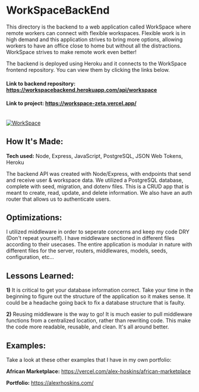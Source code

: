 # WorkSpaceBackEnd

This directory is the backend to a web application called WorkSpace where remote workers can connect with flexible workspaces. Flexible work is in high demand and this application strives to bring more options, allowing workers to have an office close to home but without all the distractions. WorkSpace strives to make remote work even better! 

The backend is deployed using Heroku and it connects to the WorkSpace frontend repository. You can view them by clicking the links below.

#### Link to backend repository: https://workspacebackend.herokuapp.com/api/workspace
#### Link to project: https://workspace-zeta.vercel.app/
<br/>
<a href='https://workspace-zeta.vercel.app/' target='_blank'><img src='https://lh3.googleusercontent.com/JLyLl0gMfixeVgTzWgQvLsQGQHtUiRIWeoYXx71Lra9zoaLWBL-tLuI08ICiXNfB11GtY2ImLXXPWM_3Pj94izeVnKgqUiSxNsDZHDU_65y5ZjAQBZBl7zgQZiBfLvx4_JNm40qNsg=w600' alt='WorkSpace'/></a>

## How It's Made:
**Tech used:** Node, Express, JavaScript, PostgreSQL, JSON Web Tokens, Heroku

The backend API was created with Node/Express, with endpoints that send and receive user & workspace data. We utilized a PostgreSQL database, complete with seed, migration, and dotenv files. This is a CRUD app that is meant to create, read, update, and delete information. We also have an auth router that allows us to authenticate users.

## Optimizations: 

I utilized middleware in order to seperate concerns and keep my code DRY (Don't repeat yourself). I have middleware sectioned in different files according to their usecases. The entire application is modular in nature with different files for the server, routers, middlewares, models, seeds, configuration, etc...

## Lessons Learned:  

**1)** It is critical to get your database information correct. Take your time in the beginning to figure out the structure of the application so it makes sense. It could be a headache going back to fix a database structure that is faulty.

**2)** Reusing middleware is the way to go! It is much easier to pull middleware functions from a centralized location, rather than rewriting code. This make the code more readable, reusable, and clean. It's all around better. 

## Examples:
Take a look at these other examples that I have in my own portfolio:

**African Marketplace:** https://vercel.com/alex-hoskins/african-marketplace

**Portfolio:** https://alexrhoskins.com/
